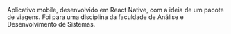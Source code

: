 Aplicativo mobile, desenvolvido em React Native, com a ideia de um pacote de viagens. Foi para uma disciplina da faculdade de Análise e Desenvolvimento de Sistemas.

